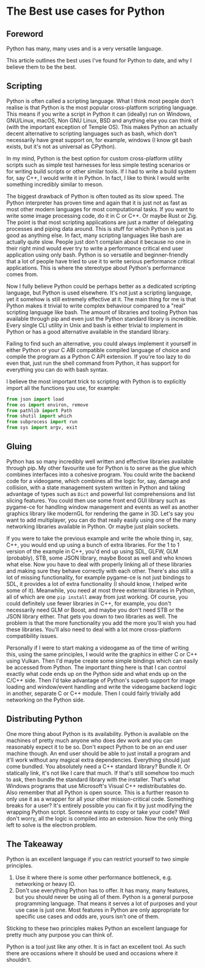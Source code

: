 # The Best use cases for Python

## Foreword

Python has many, many uses and is a very versatile language.

This article outlines the best uses I've found for Python to date, and why I
believe them to be the best.

## Scripting

Python is often called a scripting language. What I think most people don't
realise is that Python is the most popular cross-platform scripting language.
This means if you write a script in Python it can (ideally) run on Windows,
GNU/Linux, macOS, Non GNU Linux, BSD and anything else you can think of (with
the important exception of Temple OS). This makes Python an actually decent
alternative to scripting languages such as bash, which don't necessarily have
great support on, for example, windows (I know git bash exists, but it's not as
universal as CPython).

In my mind, Python is the best option for custom cross-platform utility scripts
such as simple test harnesses for less simple testing scenarios or for writing
build scripts or other similar tools. If I had to write a build system for, say
C++, I would write it in Python. In fact, I like to think I would write
something incredibly similar to meson.

The biggest drawback of Python is often touted as its slow speed. The Python
interpreter has proven time and again that it is just not as fast as most other
modern languages for most computational tasks. If you want to write some image
processing code, do it in C or C++. Or maybe Rust or Zig. The point is that
most scripting applications are just a matter of delegating processes and
piping data around. This is stuff for which Python is just as good as anything
else. In fact, many scripting languages like bash are actually quite slow.
People just don't complain about it because no one in their right mind would
ever try to write a performance critical end user application using only bash.
Python is so versatile and beginner-friendly that a lot of people have tried to
use it to write serious performance critical applications. This is where the
stereotype about Python's performance comes from.

Now I fully believe Python could be perhaps better as a dedicated scripting
language, but Python is used elsewhere. It's not just a scripting language, yet
it somehow is still extremely effective at it. The main thing for me is that
Python makes it trivial to write complex behaviour compared to a "real"
scripting language like bash. The amount of libraries and tooling Python has
available through pip and even just the Python standard library is incredible.
Every single CLI utility in Unix and bash is either trivial to implement in
Python or has a good alternative available in the standard library.

Failing to find such an alternative, you could always implement it yourself in
either Python or your C ABI compatible compiled language of choice and compile
the program as a Python C API extension. If you're too lazy to do even that,
just run the shell command from Python, it has support for everything you can
do with bash syntax.

I believe the most important trick to scripting with Python is to explicitly
import all the functions you use, for example:

```py
from json import load
from os import environ, remove
from pathlib import Path
from shutil import which
from subprocess import run
from sys import argv, exit
```

## Gluing

Python has so many incredibly well written and effective libraries available
through pip. My other favourite use for Python is to serve as the glue which
combines interfaces into a cohesive program. You could write the backend code
for a videogame, which combines all the logic for, say, damage and collision,
with a state management system written in Python and taking advantage of types
such as `Dict` and powerful list comprehensions and list slicing features. You
could then use some front end GUI library such as pygame-ce for handling window
management and events as well as another graphics library like modernGL for
rendering the game in 3D. Let's say you want to add multiplayer, you can do
that really easily using one of the many networking libraries available in
Python. Or maybe just plain sockets.

If you were to take the previous example and write the whole thing in, say,
C++, you would end up using a bunch of extra libraries. For the 1 to 1 version
of the example in C++, you'd end up using SDL, GLFW, GLM (probably), STB, some
JSON library, maybe Boost as well and who knows what else. Now you have to deal
with properly linking all of these libraries and making sure they behave
correctly with each other. There's also still a lot of missing functionality,
for example pygame-ce is not just bindings to SDL, it provides a lot of extra
functionality (I should know, I helped write some of it). Meanwhile, you need
at most three external libraries in Python, all of which are one `pip install`
away from just working. Of course, you could definitely use fewer libraries in
C++, for example, you don't necessarily need GLM or Boost, and maybe you don't
need STB or the JSON library either. That gets you down to two libraries as
well. The problem is that the more functionality you add the more you'll wish
you had these libraries. You'll also need to deal with a lot more
cross-platform compatibility issues.

Personally if I were to start making a videogame as of the time of writing
this, using the same principles, I would write the graphics in either C or C++
using Vulkan. Then I'd maybe create some simple bindings which can easily
be accessed from Python. The important thing here is that I can control exactly
what code ends up on the Python side and what ends up on the C/C++ side. Then
I'd take advantage of Python's superb support for image loading and
window/event handling and write the videogame backend logic in another,
separate C or C++ module. Then I could fairly trivially add networking on the
Python side.

## Distributing Python

One more thing about Python is its availability. Python is available on the
machines of pretty much anyone who does dev work and you can reasonably expect
it to be so. Don't expect Python to be on an end user machine though. An end
user should be able to just install a program and it'll work without any
magical extra dependencies. Everything should just come bundled. You absolutely
need a C++ standard library? Bundle it. Or statically link, it's not like I
care that much. If that's still somehow too much to ask, then bundle the
standard library with the installer. That's what Windows programs that use
Microsoft's Visual C++ redistributables do. Also remember that all Python is
open source. This is a further reason to only use it as a wrapper for all your
other mission-critical code. Something breaks for a user? It's entirely
possible you can fix it by just modifying the wrapping Python script. Someone
wants to copy or take your code? Well don't worry, all the logic is compiled
into an extension. Now the only thing left to solve is the electron problem.

## The Takeaway

Python is an excellent language if you can restrict yourself to two simple
principles.
1.  Use it where there is some other performance bottleneck, e.g. networking or
    heavy IO.
2.  Don't use everything Python has to offer. It has many, many features, but
    you should never be using all of them. Python is a general purpose
    programming language. That means it serves a lot of purposes and your
    use case is just one. Most features in Python are only appropriate for
    specific use cases and odds are, yours isn't one of them.

Sticking to these two principles makes Python an excellent language for pretty
much any purpose you can think of.

Python is a tool just like any other. It is in fact an excellent tool. As such
there are occasions where it should be used and occasions where it shouldn't.
